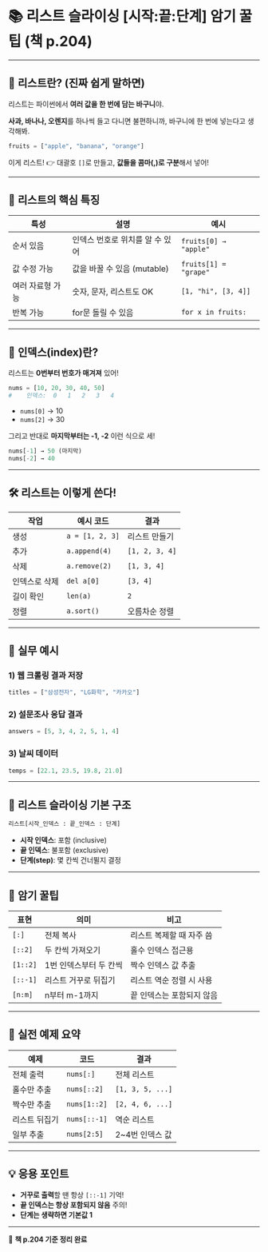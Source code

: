 # 📚 리스트 슬라이싱 [시작:끝:단계] 암기 꿀팁 (책 p.204)

---

## 🧺 리스트란? (진짜 쉽게 말하면)

리스트는 파이썬에서 **여러 값을 한 번에 담는 바구니**야.

**사과, 바나나, 오렌지**를 하나씩 들고 다니면 불편하니까, 바구니에 한 번에 넣는다고 생각해봐.

```python
fruits = ["apple", "banana", "orange"]

```

이게 리스트! 👉 대괄호 `[]`로 만들고, **값들을 콤마(,)로 구분**해서 넣어!

---

## 🧠 리스트의 핵심 특징

| 특성 | 설명 | 예시 |
| --- | --- | --- |
| 순서 있음 | 인덱스 번호로 위치를 알 수 있어 | `fruits[0] → "apple"` |
| 값 수정 가능 | 값을 바꿀 수 있음 (mutable) | `fruits[1] = "grape"` |
| 여러 자료형 가능 | 숫자, 문자, 리스트도 OK | `[1, "hi", [3, 4]]` |
| 반복 가능 | for문 돌릴 수 있음 | `for x in fruits:` |

---

## 🔢 인덱스(index)란?

리스트는 **0번부터 번호가 매겨져** 있어!

```python
nums = [10, 20, 30, 40, 50]
#    인덱스:  0   1   2   3   4

```

- `nums[0]` → 10
- `nums[2]` → 30

그리고 반대로 **마지막부터는 -1, -2** 이런 식으로 세!

```python
nums[-1] → 50 (마지막)
nums[-2] → 40

```

---

## 🛠 리스트는 이렇게 쓴다!

| 작업 | 예시 코드 | 결과 |
| --- | --- | --- |
| 생성 | `a = [1, 2, 3]` | 리스트 만들기 |
| 추가 | `a.append(4)` | `[1, 2, 3, 4]` |
| 삭제 | `a.remove(2)` | `[1, 3, 4]` |
| 인덱스로 삭제 | `del a[0]` | `[3, 4]` |
| 길이 확인 | `len(a)` | `2` |
| 정렬 | `a.sort()` | 오름차순 정렬 |

---

## 🧪 실무 예시

### 1) 웹 크롤링 결과 저장

```python
titles = ["삼성전자", "LG화학", "카카오"]

```

### 2) 설문조사 응답 결과

```python
answers = [5, 3, 4, 2, 5, 1, 4]

```

### 3) 날씨 데이터

```python
temps = [22.1, 23.5, 19.8, 21.0]

```

---

## 🔁 리스트 슬라이싱 기본 구조

```python
리스트[시작_인덱스 : 끝_인덱스 : 단계]

```

- **시작 인덱스**: 포함 (inclusive)
- **끝 인덱스**: 불포함 (exclusive)
- **단계(step)**: 몇 칸씩 건너뛸지 결정

---

## 🧠 암기 꿀팁

| 표현 | 의미 | 비고 |
| --- | --- | --- |
| `[:]` | 전체 복사 | 리스트 복제할 때 자주 씀 |
| `[::2]` | 두 칸씩 가져오기 | 홀수 인덱스 접근용 |
| `[1::2]` | 1번 인덱스부터 두 칸씩 | 짝수 인덱스 값 추출 |
| `[::-1]` | 리스트 거꾸로 뒤집기 | 리스트 역순 정렬 시 사용 |
| `[n:m]` | n부터 m-1까지 | 끝 인덱스는 포함되지 않음 |

---

## 🎯 실전 예제 요약

| 예제 | 코드 | 결과 |
| --- | --- | --- |
| 전체 출력 | `nums[:]` | 전체 리스트 |
| 홀수만 추출 | `nums[::2]` | `[1, 3, 5, ...]` |
| 짝수만 추출 | `nums[1::2]` | `[2, 4, 6, ...]` |
| 리스트 뒤집기 | `nums[::-1]` | 역순 리스트 |
| 일부 추출 | `nums[2:5]` | 2~4번 인덱스 값 |

---

## 💡 응용 포인트

- **거꾸로 출력**할 땐 항상 `[::-1]` 기억!
- **끝 인덱스는 항상 포함되지 않음** 주의!
- **단계는 생략하면 기본값 1**

---

📝 **책 p.204 기준 정리 완료**